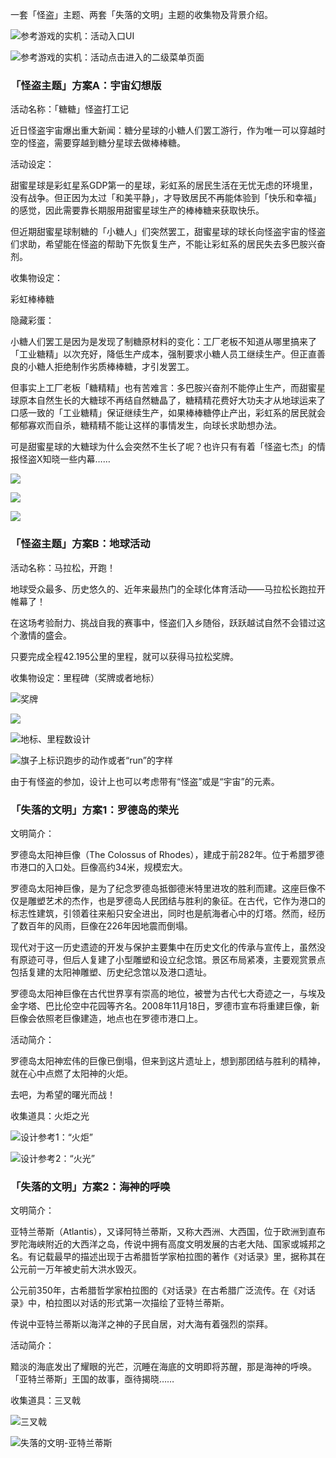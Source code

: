 一套「怪盗」主题、两套「失落的文明」主题的收集物及背景介绍。

![参考游戏的实机：活动入口UI](https://cdn.nlark.com/yuque/0/2025/png/25919534/1739524975462-e2d6cfcc-787c-4a15-b725-60b2cff037c7.png)

![参考游戏的实机：活动点击进入的二级菜单页面](https://cdn.nlark.com/yuque/0/2025/png/25919534/1739525013409-445bbdaf-c6b3-488d-b6ae-d42dcaaea8ea.png)

### 「怪盗主题」方案A：宇宙幻想版
活动名称：「糖糖」怪盗打工记

近日怪盗宇宙爆出重大新闻：糖分星球的小糖人们罢工游行，作为唯一可以穿越时空的怪盗，需要穿越到糖分星球去做棒棒糖。

活动设定：

甜蜜星球是彩虹星系GDP第一的星球，彩虹系的居民生活在无忧无虑的环境里，没有战争。但正因为太过「和美平静」，才导致居民不再能体验到「快乐和幸福」的感觉，因此需要靠长期服用甜蜜星球生产的棒棒糖来获取快乐。

但近期甜蜜星球制糖的「小糖人」们突然罢工，甜蜜星球的球长向怪盗宇宙的怪盗们求助，希望能在怪盗的帮助下先恢复生产，不能让彩虹系的居民失去多巴胺兴奋剂。

收集物设定：

彩虹棒棒糖

隐藏彩蛋：

小糖人们罢工是因为是发现了制糖原材料的变化：工厂老板不知道从哪里搞来了「工业糖精」以次充好，降低生产成本，强制要求小糖人员工继续生产。但正直善良的小糖人拒绝制作劣质棒棒糖，才引发罢工。

但事实上工厂老板「糖精精」也有苦难言：多巴胺兴奋剂不能停止生产，而甜蜜星球原本自然生长的大糖球不再结自然糖晶了，糖精精花费好大功夫才从地球运来了口感一致的「工业糖精」保证继续生产，如果棒棒糖停止产出，彩虹系的居民就会郁郁寡欢而自杀，糖精精不能让这样的事情发生，向球长求助想办法。

可是甜蜜星球的大糖球为什么会突然不生长了呢？也许只有有着「怪盗七杰」的情报怪盗X知晓一些内幕……

![](https://cdn.nlark.com/yuque/0/2025/jpeg/25919534/1739181270117-a9dc71c2-4cda-44d5-bcc5-c18d9d901983.jpeg)

![](https://cdn.nlark.com/yuque/0/2025/jpeg/25919534/1739181279667-3f3fc0f7-5b2b-452b-8067-d7a7110b6a6e.jpeg)

![](https://cdn.nlark.com/yuque/0/2025/jpeg/25919534/1739181289244-17cca600-4d37-46f7-a5f2-9d44ffa537b1.jpeg)





### 「怪盗主题」方案B：地球活动
活动名称：马拉松，开跑！

地球受众最多、历史悠久的、近年来最热门的全球化体育活动——马拉松长跑拉开帷幕了！

在这场考验耐力、挑战自我的赛事中，怪盗们入乡随俗，跃跃越试自然不会错过这个激情的盛会。

只要完成全程42.195公里的里程，就可以获得马拉松奖牌。

收集物设定：里程碑（奖牌或者地标）

![奖牌](https://cdn.nlark.com/yuque/0/2025/jpeg/25919534/1739184205265-333f73d4-1818-480d-9075-d247d1d2f244.jpeg)

![](https://cdn.nlark.com/yuque/0/2025/jpeg/25919534/1739184307555-48079dc1-3607-4be0-b10b-a9a223af54cb.jpeg)

![地标、里程数设计](https://cdn.nlark.com/yuque/0/2025/jpeg/25919534/1739184669936-be3a2bec-4909-4da3-a515-d2db91f8f60e.jpeg)

![旗子上标识跑步的动作或者“run”的字样](https://cdn.nlark.com/yuque/0/2025/jpeg/25919534/1739184699848-321c86d1-803d-438b-a442-20c132a8991d.jpeg)

由于有怪盗的参加，设计上也可以考虑带有“怪盗”或是“宇宙”的元素。



### 「失落的文明」方案1：罗德岛的荣光
文明简介：

罗德岛太阳神巨像（The Colossus of Rhodes），建成于前282年。位于希腊罗德市港口的入口处。巨像高约34米，规模宏大。

罗德岛太阳神巨像，是为了纪念罗德岛抵御德米特里进攻的胜利而建。这座巨像不仅是雕塑艺术的杰作，也是罗德岛人民团结与胜利的象征。在古代，它作为港口的标志性建筑，引领着往来船只安全进出，同时也是航海者心中的灯塔。然而，经历了数百年的风雨，巨像在226年因地震而倒塌。

现代对于这一历史遗迹的开发与保护主要集中在历史文化的传承与宣传上，虽然没有原迹可寻，但后人复建了小型雕塑和设立纪念馆。景区布局紧凑，主要观赏景点包括复建的太阳神雕塑、历史纪念馆以及港口遗址。 

罗德岛太阳神巨像在古代世界享有崇高的地位，被誉为古代七大奇迹之一，与埃及金字塔、巴比伦空中花园等齐名。2008年11月18日，罗德市宣布将重建巨像，新巨像会依照老巨像建造，地点也在罗德市港口上。



活动简介：

罗德岛太阳神宏伟的巨像已倒塌，但来到这片遗址上，想到那团结与胜利的精神，就在心中点燃了太阳神的火炬。

去吧，为希望的曙光而战！

收集道具：火炬之光

![设计参考1：“火炬”](https://cdn.nlark.com/yuque/0/2025/webp/25919534/1739185297395-8b83b1d9-c83c-401f-b218-fe21915ce5cf.webp)

![设计参考2：“火光”](https://cdn.nlark.com/yuque/0/2025/jpeg/25919534/1739185455661-ac74aa7b-7a37-43dd-a14a-935da7810338.jpeg)



### 「失落的文明」方案2：海神的呼唤
文明简介：

亚特兰蒂斯（Atlantis），又译阿特兰蒂斯，又称大西洲、大西国，位于欧洲到直布罗陀海峡附近的大西洋之岛，传说中拥有高度文明发展的古老大陆、国家或城邦之名。有记载最早的描述出现于古希腊哲学家柏拉图的著作《对话录》里，据称其在公元前一万年被史前大洪水毁灭。

公元前350年，古希腊哲学家柏拉图的《对话录》在古希腊广泛流传。在《对话录》中，柏拉图以对话的形式第一次描绘了亚特兰蒂斯。

传说中亚特兰蒂斯以海洋之神的子民自居，对大海有着强烈的崇拜。



活动简介：

黯淡的海底发出了耀眼的光芒，沉睡在海底的文明即将苏醒，那是海神的呼唤。「亚特兰蒂斯」王国的故事，亟待揭晓……

收集道具：三叉戟

![三叉戟](https://cdn.nlark.com/yuque/0/2025/webp/25919534/1739186052664-eef59ad5-cde2-4673-b84c-a0a15367ae17.webp)

![失落的文明-亚特兰蒂斯](https://cdn.nlark.com/yuque/0/2025/webp/25919534/1739186128725-9f02a28e-e588-418b-8a34-3f6ecd76f00e.webp)

